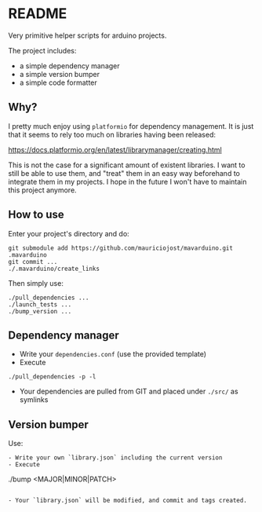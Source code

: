 # README

Very primitive helper scripts for arduino projects.

The project includes: 

- a simple dependency manager 
- a simple version bumper
- a simple code formatter

## Why?

I pretty much enjoy using `platformio` for dependency management. 
It is just that it seems to rely too much on libraries having been released:

https://docs.platformio.org/en/latest/librarymanager/creating.html

This is not the case for a significant amount of existent libraries. I want to still
be able to use them, and "treat" them in an easy way beforehand to integrate them in my projects.
I hope in the future I won't have to maintain this project anymore.

## How to use

Enter your project's directory and do: 

```
git submodule add https://github.com/mauriciojost/mavarduino.git .mavarduino
git commit ...
./.mavarduino/create_links
```

Then simply use:

```
./pull_dependencies ...
./launch_tests ...
./bump_version ...
```

## Dependency manager

- Write your `dependencies.conf` (use the provided template)
- Execute

```
./pull_dependencies -p -l
```

- Your dependencies are pulled from GIT and placed under `./src/` as symlinks

## Version bumper

Use: 

```
- Write your own `library.json` including the current version
- Execute

```
./bump <MAJOR|MINOR|PATCH>
```

- Your `library.json` will be modified, and commit and tags created.

```
